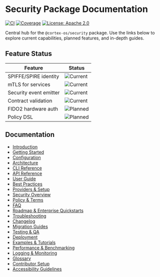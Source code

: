 # Security Package Documentation

[![CI](https://github.com/cortex-os/cortex-os/actions/workflows/ci.yml/badge.svg)](https://github.com/cortex-os/cortex-os/actions/workflows/ci.yml)
[![Coverage](https://img.shields.io/badge/coverage-95%25+-brightgreen)](./testing.md)
[![License: Apache 2.0](https://img.shields.io/badge/License-Apache_2.0-blue.svg)](../LICENSE)

Central hub for the `@cortex-os/security` package. Use the links below to explore current capabilities, planned features, and in-depth guides.

## Feature Status

| Feature | Status |
| --- | --- |
| SPIFFE/SPIRE identity | ![Current](https://img.shields.io/badge/status-current-brightgreen) |
| mTLS for services | ![Current](https://img.shields.io/badge/status-current-brightgreen) |
| Security event emitter | ![Current](https://img.shields.io/badge/status-current-brightgreen) |
| Contract validation | ![Current](https://img.shields.io/badge/status-current-brightgreen) |
| FIDO2 hardware auth | ![Planned](https://img.shields.io/badge/status-planned-lightgrey) |
| Policy DSL | ![Planned](https://img.shields.io/badge/status-planned-lightgrey) |

## Documentation

- [Introduction](./introduction.md)
- [Getting Started](./getting-started.md)
- [Configuration](./configuration.md)
- [Architecture](./architecture.md)
- [CLI Reference](./cli-reference.md)
- [API Reference](./api-reference.md)
- [User Guide](./user-guide.md)
- [Best Practices](./best-practices.md)
- [Providers & Setup](./providers.md)
- [Security Overview](./security-overview.md)
- [Policy & Terms](./policy-terms.md)
- [FAQ](./faq.md)
- [Roadmap & Enterprise Quickstarts](./roadmap.md)
- [Troubleshooting](./troubleshooting.md)
- [Changelog](./changelog.md)
- [Migration Guides](./migration.md)
- [Testing & QA](./testing.md)
- [Deployment](./deployment.md)
- [Examples & Tutorials](./examples.md)
- [Performance & Benchmarking](./performance.md)
- [Logging & Monitoring](./logging.md)
- [Glossary](./glossary.md)
- [Contributor Setup](./contributor-setup.md)
- [Accessibility Guidelines](./accessibility.md)
